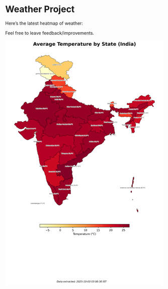 # Weather Project

Here’s the latest heatmap of weather:

Feel free to leave feedback/improvements.

![India Heatmap](docs/assets/india_heatmap.png?v=DEEEF9)
